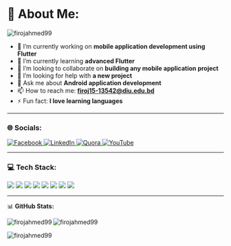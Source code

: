 <h1>💫 About Me:</h1>
<p align="left"> 
  <img src="https://komarev.com/ghpvc/?username=firojahmed99&label=Profile%20views&color=0e75b6&style=flat" alt="firojahmed99" /> 
</p>

- 🔭 I’m currently working on **mobile application development using Flutter**  
- 🌱 I’m currently learning **advanced Flutter**  
- 👯 I’m looking to collaborate on **building any mobile application project**  
- 🤝 I’m looking for help with **a new project**  
- 💬 Ask me about **Android application development**  
- 📫 How to reach me: **firoj15-13542@diu.edu.bd**  
- ⚡ Fun fact: **I love learning languages**  

---

<h3 align="left">🌐 Socials:</h3>
<p align="left">

<a href="https://facebook.com/yourprofile" target="_blank">
  <img src="https://img.shields.io/badge/Facebook-%231877F2.svg?style=for-the-badge&logo=Facebook&logoColor=white" alt="Facebook"/>
</a>

<a href="https://linkedin.com/in/yourprofile" target="_blank">
  <img src="https://img.shields.io/badge/LinkedIn-%230A66C2.svg?style=for-the-badge&logo=LinkedIn&logoColor=white" alt="LinkedIn"/>
</a>

<a href="https://www.quora.com/profile/yourprofile" target="_blank">
  <img src="https://img.shields.io/badge/Quora-%23B92B27.svg?style=for-the-badge&logo=Quora&logoColor=white" alt="Quora"/>
</a>

<a href="https://youtube.com/@yourchannel" target="_blank">
  <img src="https://img.shields.io/badge/YouTube-%23FF0000.svg?style=for-the-badge&logo=YouTube&logoColor=white" alt="YouTube"/>
</a>

</p>



---

<h3 align="left">💻 Tech Stack:</h3>
<p align="left">

<!-- Dart -->
<img src="https://img.shields.io/badge/Dart-%230175C2.svg?style=for-the-badge&logo=dart&logoColor=white" />

<!-- Flutter -->
<img src="https://img.shields.io/badge/Flutter-%2302569B.svg?style=for-the-badge&logo=flutter&logoColor=white" />

<!-- Firebase -->
<img src="https://img.shields.io/badge/Firebase-%23FFCA28.svg?style=for-the-badge&logo=firebase&logoColor=black" />

<!-- MySQL -->
<img src="https://img.shields.io/badge/MySQL-%2300f.svg?style=for-the-badge&logo=mysql&logoColor=white" />

<!-- SQLite -->
<img src="https://img.shields.io/badge/SQLite-%2307405e.svg?style=for-the-badge&logo=sqlite&logoColor=white" />

<!-- Postman -->
<img src="https://img.shields.io/badge/Postman-FF6C37?style=for-the-badge&logo=postman&logoColor=white" />

<!-- Python -->
<img src="https://img.shields.io/badge/Python-3776AB?style=for-the-badge&logo=python&logoColor=white" />

<!-- AWS -->
<img src="https://img.shields.io/badge/AWS-%23FF9900.svg?style=for-the-badge&logo=amazonaws&logoColor=white" />

</p>

---

📊 **GitHub Stats:**

<p>
<img align="left" src="https://github-readme-stats.vercel.app/api/top-langs?username=firojahmed99&show_icons=true&locale=en&layout=compact" alt="firojahmed99" />
</p>

<p>
<img align="center" src="https://github-readme-stats.vercel.app/api?username=firojahmed99&show_icons=true&locale=en" alt="firojahmed99" />
</p>

<p>
<img align="center" src="https://github-readme-streak-stats.herokuapp.com/?user=firojahmed99&" alt="firojahmed99" />
</p>
